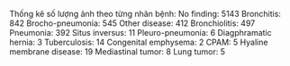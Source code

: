 Thống kê số lượng ảnh theo từng nhãn bệnh:
No finding: 5143
Bronchitis: 842
Brocho-pneumonia: 545
Other disease: 412
Bronchiolitis: 497
Pneumonia: 392
Situs inversus: 11
Pleuro-pneumonia: 6
Diagphramatic hernia: 3
Tuberculosis: 14
Congenital emphysema: 2
CPAM: 5
Hyaline membrane disease: 19
Mediastinal tumor: 8
Lung tumor: 5
